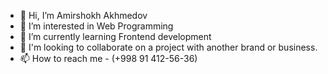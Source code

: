- 👋 Hi, I’m Amirshokh Akhmedov
- 👀 I’m interested in Web Programming
- 🌱 I’m currently learning Frontend development
- 💞️ I'm looking to collaborate on a project with another brand or business. 
- 📫 How to reach me - (+998 91 412-56-36)

<!---
Emris06/Emris06 is a ✨ special ✨ repository because its `README.md` (this file) appears on your GitHub profile.
You can click the Preview link to take a look at your changes.
--->
